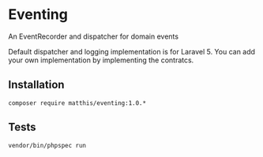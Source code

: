 # Eventing
An EventRecorder and dispatcher for domain events

Default dispatcher and logging implementation is for Laravel 5.
You can add your own implementation by implementing the contratcs.

## Installation
`composer require matthis/eventing:1.0.*`

## Tests
`vendor/bin/phpspec run`
